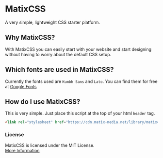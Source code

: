# MatixCSS

A very simple, lightweight CSS starter platform.

## Why MatixCSS?

With MatixCSS you can easily start with your website and start designing without having to worry about the default CSS setup.

## Which fonts are used in MatixCSS?

Currently the fonts used are `Kumbh Sans` and `Lato`.
You can find them for free at [Google Fonts](https://fonts.google.com/specimen/Kumbh+Sans?sidebar.open=true&selection.family=Kumbh+Sans:wght@300;400;700|Lato)

## How do I use MatixCSS?

This is very simple. Just place this script at the top of your html `header` tag.

```html
<link rel="stylesheet" href="https://cdn.matix-media.net/library/matixcss/css" />
```

### License

MatixCSS is licensed under the MIT License.  
[More Information](https://choosealicense.com/licenses/mit/)
